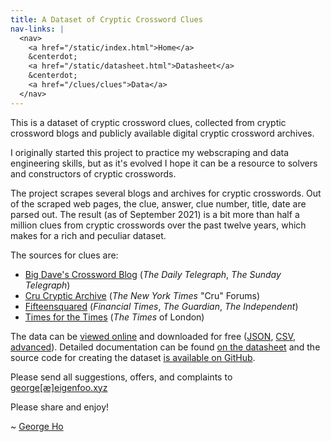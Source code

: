 ```yaml
---
title: A Dataset of Cryptic Crossword Clues
nav-links: |
  <nav>
    <a href="/static/index.html">Home</a>
    &centerdot;
    <a href="/static/datasheet.html">Datasheet</a>
    &centerdot;
    <a href="/clues/clues">Data</a>
  </nav>
---
```


This is a dataset of cryptic crossword clues, collected from cryptic crossword
blogs and publicly available digital cryptic crossword archives.

I originally started this project to practice my webscraping and data
engineering skills, but as it's evolved I hope it can be a resource to solvers
and constructors of cryptic crosswords.

The project scrapes several blogs and archives for cryptic crosswords. Out of
the scraped web pages, the clue, answer, clue number, title, date are parsed
out. The result (as of September 2021) is a bit more than half a million clues
from cryptic crosswords over the past twelve years, which makes for a rich and
peculiar dataset.

The sources for clues are:

- [Big Dave's Crossword Blog](http://bigdave44.com/) (_The Daily Telegraph_, _The Sunday Telegraph_)
- [Cru Cryptic Archive](https://archive.nytimes.com/www.nytimes.com/premium/xword/cryptic-archive.html) (_The New York Times_ "Cru" Forums)
- [Fifteensquared](https://www.fifteensquared.net/) (_Financial Times_, _The Guardian_, _The Independent_)
- [Times for the Times](https://times-xwd-times.livejournal.com/) (_The Times_ of London)

The data can be [viewed online](/clues/clues) and downloaded for free
([JSON](/clues/clues.json), [CSV](/clues/clues.csv?_size=max),
[advanced](/clues/clues#export)). Detailed documentation can be found [on the
datasheet](/static/datasheet.html) and the source code for creating the dataset
[is available on GitHub](https://github.com/eigenfoo/cryptics).

Please send all suggestions, offers, and complaints to
[george[&#230;]eigenfoo.xyz](mailto:george[&#230;]eigenfoo.xyz)

Please share and enjoy!

\~ [George Ho](eigenfoo.xyz/)
